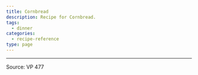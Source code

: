 ```yaml
---
title: Cornbread
description: Recipe for Cornbread.
tags:
  - dinner
categories:
  - recipe-reference
type: page
---
```


---

Source: VP 477